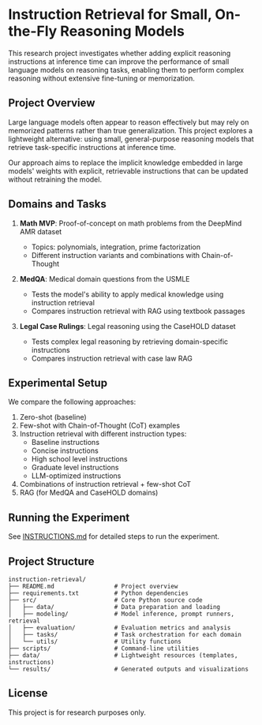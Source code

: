 # Instruction Retrieval for Small, On-the-Fly Reasoning Models

This research project investigates whether adding explicit reasoning instructions at inference time can improve the performance of small language models on reasoning tasks, enabling them to perform complex reasoning without extensive fine-tuning or memorization.

## Project Overview

Large language models often appear to reason effectively but may rely on memorized patterns rather than true generalization. This project explores a lightweight alternative: using small, general-purpose reasoning models that retrieve task-specific instructions at inference time.

Our approach aims to replace the implicit knowledge embedded in large models' weights with explicit, retrievable instructions that can be updated without retraining the model.

## Domains and Tasks

1. **Math MVP**: Proof-of-concept on math problems from the DeepMind AMR dataset
   - Topics: polynomials, integration, prime factorization
   - Different instruction variants and combinations with Chain-of-Thought

2. **MedQA**: Medical domain questions from the USMLE
   - Tests the model's ability to apply medical knowledge using instruction retrieval
   - Compares instruction retrieval with RAG using textbook passages

3. **Legal Case Rulings**: Legal reasoning using the CaseHOLD dataset
   - Tests complex legal reasoning by retrieving domain-specific instructions
   - Compares instruction retrieval with case law RAG

## Experimental Setup

We compare the following approaches:
1. Zero-shot (baseline)
2. Few-shot with Chain-of-Thought (CoT) examples
3. Instruction retrieval with different instruction types:
   - Baseline instructions
   - Concise instructions
   - High school level instructions
   - Graduate level instructions
   - LLM-optimized instructions
4. Combinations of instruction retrieval + few-shot CoT
5. RAG (for MedQA and CaseHOLD domains)

## Running the Experiment

See [INSTRUCTIONS.md](INSTRUCTIONS.md) for detailed steps to run the experiment.

## Project Structure

```
instruction-retrieval/
├── README.md                 # Project overview
├── requirements.txt          # Python dependencies
├── src/                      # Core Python source code
│   ├── data/                 # Data preparation and loading
│   ├── modeling/             # Model inference, prompt runners, retrieval
│   ├── evaluation/           # Evaluation metrics and analysis
│   ├── tasks/                # Task orchestration for each domain
│   └── utils/                # Utility functions
├── scripts/                  # Command-line utilities
├── data/                     # Lightweight resources (templates, instructions)
└── results/                  # Generated outputs and visualizations
```

## License

This project is for research purposes only.
